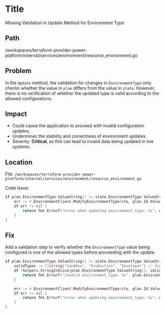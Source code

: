 # Title

Missing Validation in Update Method for Environment Type

## Path

/workspaces/terraform-provider-power-platform/internal/services/environment/resource_environment.go

## Problem

In the `Update` method, the validation for changes in `EnvironmentType` only checks whether the value in `plan` differs from the value in `state`. However, there is no verification of whether the updated type is valid according to the allowed configurations.

## Impact

- Could cause the application to proceed with invalid configuration updates.
- Undermines the stability and correctness of environment updates.
- Severity: **Critical**, as this can lead to invalid data being updated in live systems.

## Location

File: `/workspaces/terraform-provider-power-platform/internal/services/environment/resource_environment.go`

Code Issue:

```go
if plan.EnvironmentType.ValueString() != state.EnvironmentType.ValueString() {
    err := r.EnvironmentClient.ModifyEnvironmentType(ctx, plan.Id.ValueString(), plan.EnvironmentType.ValueString())
    if err != nil {
        return fmt.Errorf("error when updating environment_type: %s", err.Error())
    }
}
```

## Fix

Add a validation step to verify whether the `EnvironmentType` value being configured is one of the allowed types before proceeding with the update.

```go
if plan.EnvironmentType.ValueString() != state.EnvironmentType.ValueString() {
    validTypes := []string{"Sandbox", "Production", "Developer"} // Replace with actual valid types.
    if !helpers.StringInSlice(plan.EnvironmentType.ValueString(), validTypes) {
        return fmt.Errorf("invalid environment_type: %s", plan.EnvironmentType.ValueString())
    }

    err := r.EnvironmentClient.ModifyEnvironmentType(ctx, plan.Id.ValueString(), plan.EnvironmentType.ValueString())
    if err != nil {
        return fmt.Errorf("error when updating environment_type: %s", err.Error())
    }
}
```